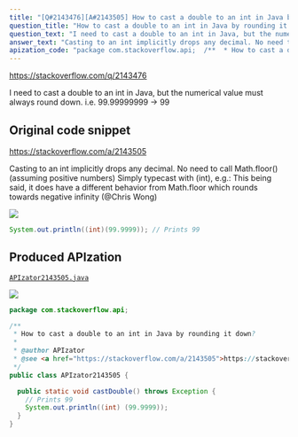 ```yaml
---
title: "[Q#2143476][A#2143505] How to cast a double to an int in Java by rounding it down?"
question_title: "How to cast a double to an int in Java by rounding it down?"
question_text: "I need to cast a double to an int in Java, but the numerical value must always round down. i.e. 99.99999999 -> 99"
answer_text: "Casting to an int implicitly drops any decimal. No need to call Math.floor() (assuming positive numbers) Simply typecast with (int), e.g.: This being said, it does have a different behavior from Math.floor which rounds towards negative infinity (@Chris Wong)"
apization_code: "package com.stackoverflow.api;  /**  * How to cast a double to an int in Java by rounding it down?  *  * @author APIzator  * @see <a href=\"https://stackoverflow.com/a/2143505\">https://stackoverflow.com/a/2143505</a>  */ public class APIzator2143505 {    public static void castDouble() throws Exception {     // Prints 99     System.out.println((int) (99.9999));   } }"
---
```


https://stackoverflow.com/q/2143476

I need to cast a double to an int in Java, but the numerical value must always round down. i.e. 99.99999999 -&gt; 99



## Original code snippet

https://stackoverflow.com/a/2143505

Casting to an int implicitly drops any decimal. No need to call Math.floor() (assuming positive numbers)
Simply typecast with (int), e.g.:
This being said, it does have a different behavior from Math.floor which rounds towards negative infinity (@Chris Wong)

<div class="code-logo"><img src="/stackoverflow.png" /></div>

```java
System.out.println((int)(99.9999)); // Prints 99
```

## Produced APIzation

[`APIzator2143505.java`](https://github.com/blind-papers/apization-temp-data/raw/main/search/APIzator2143505.java)

<div class="code-logo"><img src="/apizator.png" /></div>

```java
package com.stackoverflow.api;

/**
 * How to cast a double to an int in Java by rounding it down?
 *
 * @author APIzator
 * @see <a href="https://stackoverflow.com/a/2143505">https://stackoverflow.com/a/2143505</a>
 */
public class APIzator2143505 {

  public static void castDouble() throws Exception {
    // Prints 99
    System.out.println((int) (99.9999));
  }
}

```